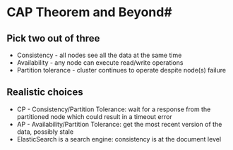 # CAP Theorem and Beyond#

## Pick two out of three ##
* Consistency - all nodes see all the data at the same time
* Availability - any node can execute read/write operations
* Partition tolerance - cluster continues to operate despite node(s) failure

## Realistic choices ##
* CP - Consistency/Partition Tolerance: wait for a response from the partitioned node which could result in a timeout error
* AP - Availability/Partition Tolerance: get the most recent version of the data, possibly stale
* ElasticSearch is a search engine: consistency is at the document level
